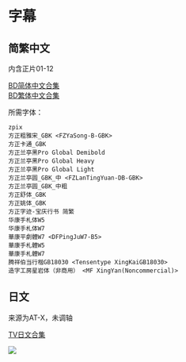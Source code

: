 # 字幕

## 简繁中文

内含正片01-12

[BD简体中文合集](https://github.com/Nekomoekissaten-SUB/Nekomoekissaten-poi-Subs/raw/master/Uzaki-chan/Uzaki-chan_BD_CHS.7z)  
[BD繁体中文合集](https://github.com/Nekomoekissaten-SUB/Nekomoekissaten-poi-Subs/raw/master/Uzaki-chan/Uzaki-chan_BD_CHT.7z)

所需字体：
```
zpix
方正粗雅宋_GBK <FZYaSong-B-GBK>
方正卡通_GBK
方正兰亭黑Pro Global Demibold
方正兰亭黑Pro Global Heavy
方正兰亭黑Pro Global Light
方正兰亭圆_GBK_中 <FZLanTingYuan-DB-GBK>
方正兰亭圆_GBK_中粗
方正舒体_GBK
方正姚体_GBK
方正字迹-宝庆行书 简繁
华康手札体W5
华康手札体W7
華康平劇體W7 <DFPingJuW7-B5>
華康手札體W5
華康手札體W7
腾祥伯当行楷GB18030 <Tensentype XingKaiGB18030>
造字工房星岩体（非商用） <MF XingYan(Noncommercial)>
```

## 日文

来源为AT-X，未调轴

[TV日文合集](https://github.com/Nekomoekissaten-SUB/Nekomoekissaten-poi-Subs/raw/master/Uzaki-chan/Uzaki-chan_JPN.7z)

![](https://nekomoe.pages.dev/images/2020-07/uzakichan.png)